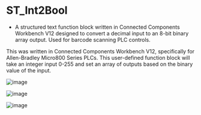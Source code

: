 # ST_Int2Bool
* A structured text function block written in Connected Components Workbench V12 designed to convert a decimal input to an 8-bit binary array output. Used for barcode scanning PLC controls.

This was written in Connected Components Workbench V12, specifically for Allen-Bradley Micro800 Series PLCs.
This user-defined function block will take an integer input 0-255 and set an array of outputs based on the binary value of the input.

![image](https://user-images.githubusercontent.com/31356222/202545067-02c9c583-47cd-44fe-a336-2f05638ff004.png)

![image](https://user-images.githubusercontent.com/31356222/202545658-79378781-3758-4ff3-8394-87057abb1332.png)

![image](https://user-images.githubusercontent.com/31356222/202545361-d387c879-a93d-4e7b-ad46-82d674e4664a.png)
